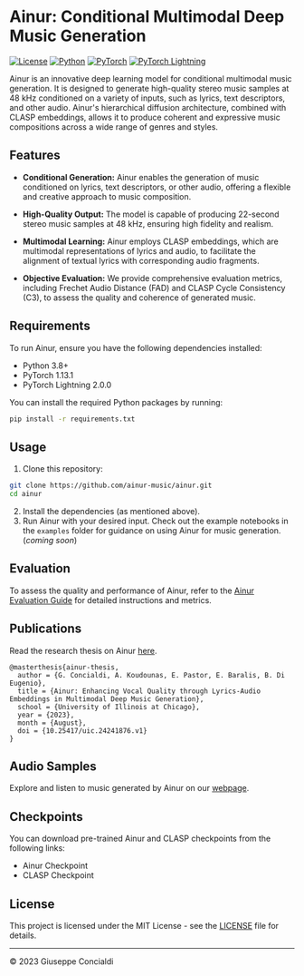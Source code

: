 # Ainur: Conditional Multimodal Deep Music Generation

[![License](https://img.shields.io/badge/license-MIT-blue.svg)](LICENSE)
[![Python](https://img.shields.io/badge/python-3.8%20%7C%203.9%20%7C%204.0%20%7C%204.1-blue)](https://www.python.org/downloads/release)
[![PyTorch](https://img.shields.io/badge/pytorch-1.13.1-blue)](https://pytorch.org/get-started/locally/)
[![PyTorch Lightning](https://img.shields.io/badge/pytorch_lightning-2.0.0-blue)](https://pytorch-lightning.readthedocs.io/en/stable/)

Ainur is an innovative deep learning model for conditional multimodal music generation. It is designed to generate high-quality stereo music samples at 48 kHz conditioned on a variety of inputs, such as lyrics, text descriptors, and other audio. Ainur's hierarchical diffusion architecture, combined with CLASP embeddings, allows it to produce coherent and expressive music compositions across a wide range of genres and styles.

## Features

- **Conditional Generation:** Ainur enables the generation of music conditioned on lyrics, text descriptors, or other audio, offering a flexible and creative approach to music composition.

- **High-Quality Output:** The model is capable of producing 22-second stereo music samples at 48 kHz, ensuring high fidelity and realism.

- **Multimodal Learning:** Ainur employs CLASP embeddings, which are multimodal representations of lyrics and audio, to facilitate the alignment of textual lyrics with corresponding audio fragments.

- **Objective Evaluation:** We provide comprehensive evaluation metrics, including Frechet Audio Distance (FAD) and CLASP Cycle Consistency (C3), to assess the quality and coherence of generated music.

## Requirements

To run Ainur, ensure you have the following dependencies installed:

- Python 3.8+
- PyTorch 1.13.1
- PyTorch Lightning 2.0.0

You can install the required Python packages by running:

```bash
pip install -r requirements.txt
```

## Usage
1. Clone this repository:
```bash
git clone https://github.com/ainur-music/ainur.git
cd ainur
```
2. Install the dependencies (as mentioned above).
3. Run Ainur with your desired input. Check out the example notebooks in the `examples` folder for guidance on using Ainur for music generation. (*coming soon*)

## Evaluation
To assess the quality and performance of Ainur, refer to the [Ainur Evaluation Guide](https://github.com/Ainur-Music/Ainur/blob/main/eval.md) for detailed instructions and metrics.

## Publications
Read the research thesis on Ainur [here](https://indigo.uic.edu/articles/thesis/Ainur_Enhancing_Vocal_Quality_through_Lyrics-Audio_Embeddings_in_Multimodal_Deep_Music_Generation/24241876).
```
@masterthesis{ainur-thesis,
  author = {G. Concialdi, A. Koudounas, E. Pastor, E. Baralis, B. Di Eugenio},
  title = {Ainur: Enhancing Vocal Quality through Lyrics-Audio Embeddings in Multimodal Deep Music Generation},
  school = {University of Illinois at Chicago},
  year = {2023},
  month = {August},
  doi = {10.25417/uic.24241876.v1}
}
```
## Audio Samples
Explore and listen to music generated by Ainur on our [webpage](http://about:blank).

## Checkpoints
You can download pre-trained Ainur and CLASP checkpoints from the following links:
- Ainur Checkpoint
- CLASP Checkpoint

## License
This project is licensed under the MIT License - see the [LICENSE](https://github.com/Ainur-Music/Ainur/blob/main/LICENSE) file for details.

----
© 2023 Giuseppe Concialdi
